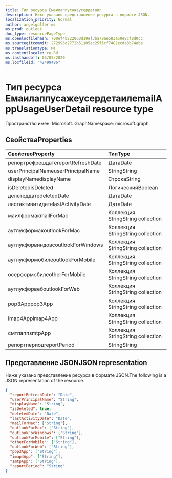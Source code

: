 ```yaml
---
title: Тип ресурса Емаилаппусажеусердетаил
description: Ниже указано представление ресурса в формате JSON.
localization_priority: Normal
author: angelgolfer-ms
ms.prod: outlook
doc_type: resourcePageType
ms.openlocfilehash: 700ef4b222860d19ef3ba78ae583a50e8cf8d0cc
ms.sourcegitcommit: 272996d2772b51105ec25f1cf7482ecda3b74ebe
ms.translationtype: MT
ms.contentlocale: ru-RU
ms.lasthandoff: 03/05/2020
ms.locfileid: "42499486"
---
```

# <a name="emailappusageuserdetail-resource-type"></a><span data-ttu-id="bcb01-103">Тип ресурса Емаилаппусажеусердетаил</span><span class="sxs-lookup"><span data-stu-id="bcb01-103">emailAppUsageUserDetail resource type</span></span>

<span data-ttu-id="bcb01-104">Пространство имен: Microsoft. Graph</span><span class="sxs-lookup"><span data-stu-id="bcb01-104">Namespace: microsoft.graph</span></span>

## <a name="properties"></a><span data-ttu-id="bcb01-105">Свойства</span><span class="sxs-lookup"><span data-stu-id="bcb01-105">Properties</span></span>

| <span data-ttu-id="bcb01-106">Свойство</span><span class="sxs-lookup"><span data-stu-id="bcb01-106">Property</span></span>          | <span data-ttu-id="bcb01-107">Тип</span><span class="sxs-lookup"><span data-stu-id="bcb01-107">Type</span></span>              |
| :---------------- | :---------------- |
| <span data-ttu-id="bcb01-108">репортрефрешдате</span><span class="sxs-lookup"><span data-stu-id="bcb01-108">reportRefreshDate</span></span> | <span data-ttu-id="bcb01-109">Дата</span><span class="sxs-lookup"><span data-stu-id="bcb01-109">Date</span></span>              |
| <span data-ttu-id="bcb01-110">userPrincipalName</span><span class="sxs-lookup"><span data-stu-id="bcb01-110">userPrincipalName</span></span> | <span data-ttu-id="bcb01-111">String</span><span class="sxs-lookup"><span data-stu-id="bcb01-111">String</span></span>            |
| <span data-ttu-id="bcb01-112">displayName</span><span class="sxs-lookup"><span data-stu-id="bcb01-112">displayName</span></span>       | <span data-ttu-id="bcb01-113">Строка</span><span class="sxs-lookup"><span data-stu-id="bcb01-113">String</span></span>            |
| <span data-ttu-id="bcb01-114">isDeleted</span><span class="sxs-lookup"><span data-stu-id="bcb01-114">isDeleted</span></span>         | <span data-ttu-id="bcb01-115">Логический</span><span class="sxs-lookup"><span data-stu-id="bcb01-115">Boolean</span></span>           |
| <span data-ttu-id="bcb01-116">делетеддате</span><span class="sxs-lookup"><span data-stu-id="bcb01-116">deletedDate</span></span>       | <span data-ttu-id="bcb01-117">Дата</span><span class="sxs-lookup"><span data-stu-id="bcb01-117">Date</span></span>              |
| <span data-ttu-id="bcb01-118">ластактивитидате</span><span class="sxs-lookup"><span data-stu-id="bcb01-118">lastActivityDate</span></span>  | <span data-ttu-id="bcb01-119">Дата</span><span class="sxs-lookup"><span data-stu-id="bcb01-119">Date</span></span>              |
| <span data-ttu-id="bcb01-120">маилформак</span><span class="sxs-lookup"><span data-stu-id="bcb01-120">mailForMac</span></span>        | <span data-ttu-id="bcb01-121">Коллекция String</span><span class="sxs-lookup"><span data-stu-id="bcb01-121">String collection</span></span> |
| <span data-ttu-id="bcb01-122">аутлукформак</span><span class="sxs-lookup"><span data-stu-id="bcb01-122">outlookForMac</span></span>     | <span data-ttu-id="bcb01-123">Коллекция String</span><span class="sxs-lookup"><span data-stu-id="bcb01-123">String collection</span></span> |
| <span data-ttu-id="bcb01-124">аутлукфорвиндовс</span><span class="sxs-lookup"><span data-stu-id="bcb01-124">outlookForWindows</span></span> | <span data-ttu-id="bcb01-125">Коллекция String</span><span class="sxs-lookup"><span data-stu-id="bcb01-125">String collection</span></span> |
| <span data-ttu-id="bcb01-126">аутлукформобиле</span><span class="sxs-lookup"><span data-stu-id="bcb01-126">outlookForMobile</span></span>  | <span data-ttu-id="bcb01-127">Коллекция String</span><span class="sxs-lookup"><span data-stu-id="bcb01-127">String collection</span></span> |
| <span data-ttu-id="bcb01-128">осерформобиле</span><span class="sxs-lookup"><span data-stu-id="bcb01-128">otherForMobile</span></span>    | <span data-ttu-id="bcb01-129">Коллекция String</span><span class="sxs-lookup"><span data-stu-id="bcb01-129">String collection</span></span> |
| <span data-ttu-id="bcb01-130">аутлукфорвеб</span><span class="sxs-lookup"><span data-stu-id="bcb01-130">outlookForWeb</span></span>     | <span data-ttu-id="bcb01-131">Коллекция String</span><span class="sxs-lookup"><span data-stu-id="bcb01-131">String collection</span></span> |
| <span data-ttu-id="bcb01-132">pop3App</span><span class="sxs-lookup"><span data-stu-id="bcb01-132">pop3App</span></span>           | <span data-ttu-id="bcb01-133">Коллекция String</span><span class="sxs-lookup"><span data-stu-id="bcb01-133">String collection</span></span> |
| <span data-ttu-id="bcb01-134">imap4App</span><span class="sxs-lookup"><span data-stu-id="bcb01-134">imap4App</span></span>          | <span data-ttu-id="bcb01-135">Коллекция String</span><span class="sxs-lookup"><span data-stu-id="bcb01-135">String collection</span></span> |
| <span data-ttu-id="bcb01-136">смтпапп</span><span class="sxs-lookup"><span data-stu-id="bcb01-136">smtpApp</span></span>           | <span data-ttu-id="bcb01-137">Коллекция String</span><span class="sxs-lookup"><span data-stu-id="bcb01-137">String collection</span></span> |
| <span data-ttu-id="bcb01-138">репортпериод</span><span class="sxs-lookup"><span data-stu-id="bcb01-138">reportPeriod</span></span>      | <span data-ttu-id="bcb01-139">String</span><span class="sxs-lookup"><span data-stu-id="bcb01-139">String</span></span>            |

## <a name="json-representation"></a><span data-ttu-id="bcb01-140">Представление JSON</span><span class="sxs-lookup"><span data-stu-id="bcb01-140">JSON representation</span></span>

<span data-ttu-id="bcb01-141">Ниже указано представление ресурса в формате JSON.</span><span class="sxs-lookup"><span data-stu-id="bcb01-141">The following is a JSON representation of the resource.</span></span>

<!-- {
  "blockType": "resource",
  "@odata.type": "microsoft.graph.emailAppUsageUserDetail"
} -->

```json
{
  "reportRefreshDate": "Date", 
  "userPrincipalName": "String", 
  "displayName": "String", 
  "isDeleted": true, 
  "deletedDate": "Date", 
  "lastActivityDate": "Date", 
  "mailForMac": ["String"], 
  "outlookForMac": ["String"], 
  "outlookForWindows": ["String"], 
  "outlookForMobile": ["String"], 
  "otherForMobile": ["String"], 
  "outlookForWeb": ["String"], 
  "pop3App": ["String"], 
  "imap4App": ["String"], 
  "smtpApp": ["String"], 
  "reportPeriod": "String"
}
```
